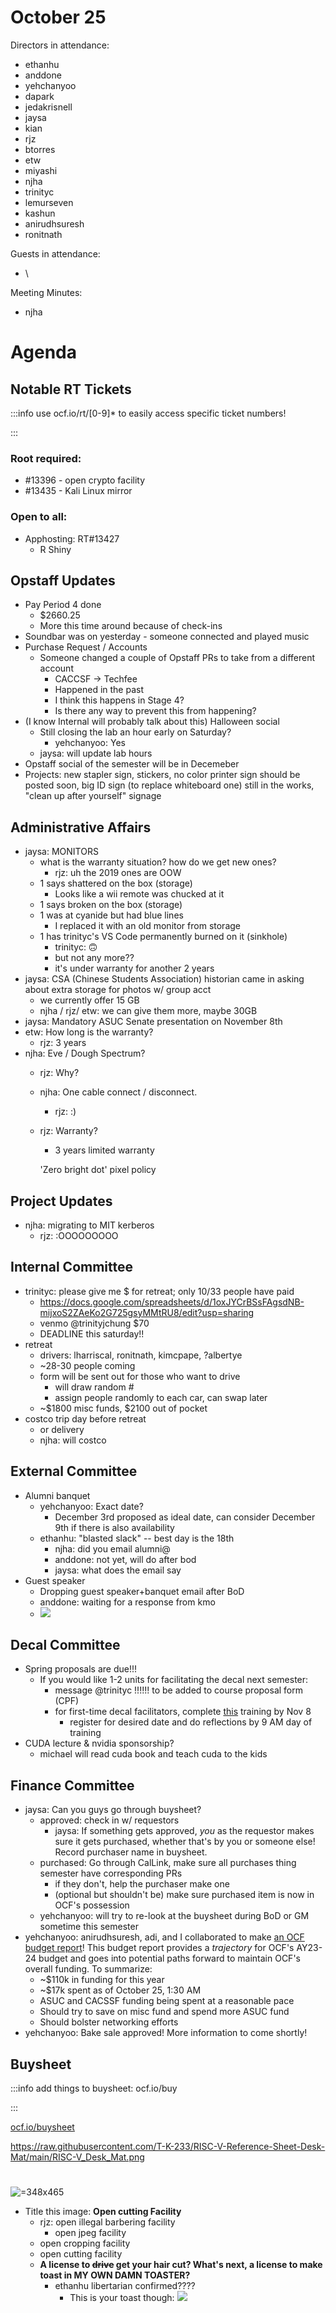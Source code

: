 # October 25

Directors in attendance:

* ethanhu
* anddone
* yehchanyoo
* dapark
* jedakrisnell
* jaysa
* kian
* rjz
* btorres
* etw
* miyashi
* njha
* trinityc
* lemurseven
* kashun
* anirudhsuresh
* ronitnath


Guests in attendance:

* \


Meeting Minutes:

* njha

# Agenda

## Notable RT Tickets


:::info
use ocf.io/rt/\[0-9\]\* to easily access specific ticket numbers!

:::

### __Root required:__

* #13396 - open crypto facility
* #13435 - Kali Linux mirror

### __Open to all:__

* Apphosting: RT#13427
  * R Shiny


## Opstaff Updates

* Pay Period 4 done
  * $2660.25
  * More this time around because of check-ins
* Soundbar was on yesterday - someone connected and played music
* Purchase Request / Accounts
  * Someone changed a couple of Opstaff PRs to take from a different account
    * CACCSF → Techfee
    * Happened in the past
    * I think this happens in Stage 4? 
    * Is there any way to prevent this from happening?
* (I know Internal will probably talk about this) Halloween social
  * Still closing the lab an hour early on Saturday?
    * yehchanyoo: Yes
  * jaysa: will update lab hours
* Opstaff social of the semester will be in Decemeber
* Projects: new stapler sign, stickers, no color printer sign should be posted soon, big ID sign (to replace whiteboard one) still in the works, "clean up after yourself" signage

## Administrative Affairs

* jaysa: MONITORS
  * what is the warranty situation? how do we get new ones?
    * rjz: uh the 2019 ones are OOW
  * 1 says shattered on the box (storage)
    * Looks like a wii remote was chucked at it
  * 1 says broken on the box (storage)
  * 1 was at cyanide but had blue lines
    * I replaced it with an old monitor from storage
  * 1 has trinityc's VS Code permanently burned on it (sinkhole)
    * trinityc: :upside_down_face:
    * but not any more??
    * it's under warranty for another 2 years
* jaysa: CSA (Chinese Students Association) historian came in asking about extra storage for photos w/ group acct
  * we currently offer 15 GB
  * njha / rjz/ etw: we can give them more, maybe 30GB
* jaysa: Mandatory ASUC Senate presentation on November 8th
* etw: How long is the warranty?
  * rjz: 3 years
* njha: Eve / Dough Spectrum?
  * rjz: Why?
  * njha: One cable connect / disconnect.
    * rjz: :)
  * rjz: Warranty?
    *  3 years limited warranty

      'Zero bright dot' pixel policy

## Project Updates

* njha: migrating to MIT kerberos
  * rjz: :OOOOOOOOO

## Internal Committee

* trinityc: please give me $ for retreat; only 10/33 people have paid
  * <https://docs.google.com/spreadsheets/d/1oxJYCrBSsFAgsdNB-mijxoS2ZAeKo2G725gsyMMtRU8/edit?usp=sharing>
  * venmo @trinityjchung $70
  * DEADLINE this saturday!!
* retreat
  * drivers: lharriscal, ronitnath, kimcpape, ?albertye
  * \~28-30 people coming
  * form will be sent out for those who want to drive
    * will draw random #
    * assign people randomly to each car, can swap later
  * \~$1800 misc funds, $2100 out of pocket
* costco trip day before retreat
  * or delivery
  * njha: will costco

## External Committee

* Alumni banquet
  * yehchanyoo: Exact date?
    * December 3rd proposed as ideal date, can consider December 9th if there is also availability
  * ethanhu: "blasted slack" -- best day is the 18th
    * njha: did you email alumni@
    * anddone: not yet, will do after bod
    * jaysa: what does the email say
* Guest speaker
  * Dropping guest speaker+banquet email after BoD
  * anddone: waiting for a response from kmo
  * ![](attachments/1f9ece98-6df2-45e7-ae37-bedbdddbacb3.png)

## Decal Committee

* Spring proposals are due!!!
  * If you would like 1-2 units for facilitating the decal next semester:
    * message @trinityc !!!!!! to be added to course proposal form (CPF)
    * for first-time decal facilitators, complete [this](https://slc.berkeley.edu/programs/undergraduate-course-facilitator-training-and-resources-ucftr/formats-service#training-workshops) training by Nov 8
      * register for desired date and do reflections by 9 AM day of training
* CUDA lecture & nvidia sponsorship?
  * michael will read cuda book and teach cuda to the kids

## Finance Committee

* jaysa: Can you guys go through buysheet?
  * approved: check in w/ requestors
    * jaysa: If something gets approved, *you* as the requestor makes sure it gets purchased, whether that's by you or someone else! Record purchaser name in buysheet.
  * purchased: Go through CalLink, make sure all purchases thing semester have corresponding PRs
    * if they don't, help the purchaser make one
    * (optional but shouldn't be) make sure purchased item is now in OCF's possession
  * yehchanyoo: will try to re-look at the buysheet during BoD or GM sometime this semester 
* yehchanyoo: anirudhsuresh, adi, and I collaborated to make [an OCF budget report](https://docs.google.com/document/d/1Bsc_0yaxrM3vXY1y6DBb2BvkYeXeNXHSSKIjMBDnpqw/edit)! This budget report provides a *trajectory* for OCF's AY23-24 budget and goes into potential paths forward to maintain OCF's overall funding. To summarize:
  * \~$110k in funding for this year
  * \~$17k spent as of October 25, 1:30 AM
  * ASUC and CACSSF funding being spent at a reasonable pace
  * Should try to save on misc fund and spend more ASUC fund
  * Should bolster networking efforts
* yehchanyoo: Bake sale approved! More information to come shortly!

## Buysheet


:::info
add things to buysheet: ocf.io/buy

:::

[ocf.io/buysheet](https://ocf.io/buysheet)

<https://raw.githubusercontent.com/T-K-233/RISC-V-Reference-Sheet-Desk-Mat/main/RISC-V_Desk_Mat.png> 

# 


 ![](attachments/be1036a2-989c-416f-8386-5871a891451f.jpeg " =348x465")


* Title this image: **Open cutting Facility**
  * rjz: open illegal barbering facility
    * open jpeg facility
  * open cropping facility
  * open cutting facility
  * **A license to ~~drive~~ get your hair cut? What's next, a license to make toast in MY OWN DAMN TOASTER?**
    * ethanhu libertarian confirmed????
      * This is your toast though: ![](attachments/63bbbae3-7902-4c1b-b958-388956545917.png)